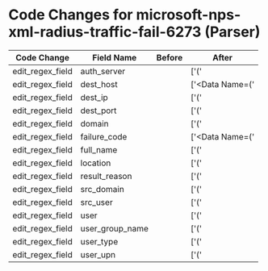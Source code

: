 # Code Changes for microsoft-nps-xml-radius-traffic-fail-6273 (Parser)

| Code Change | Field Name | Before | After |
|-------------|------------|--------|-------|
| edit_regex_field | auth_server |  | ['(\'|")AuthenticationProvider(\'|")>(?:-|({auth_server}[^\<]+))'] |
| edit_regex_field | dest_host |  | ['<Data Name=(\'|")ClientName(\'|")>({dest_host}[\w\-.]+)<'] |
| edit_regex_field | dest_ip |  | ['(\'|")NASIPv4Address(\'|")>({dest_ip}((([0-9a-fA-F.]{0,4}):{1,2}){1,7}([0-9a-fA-F]){0,4})|(((25[0-5]|(2[0-4]|1\d|[0-9]|)\d)\.?\b){4}))(:({dest_port}\d+))?', '(\'|")NASIPv6Address(\'|")>({dest_ip}((([0-9a-fA-F.]{0,4}):{1,2}){1,7}([0-9a-fA-F]){0,4})|(((25[0-5]|(2[0-4]|1\d|[0-9]|)\d)\.?\b){4}))(:({dest_port}\d+))?'] |
| edit_regex_field | dest_port |  | ['(\'|")NASIPv4Address(\'|")>({dest_ip}((([0-9a-fA-F.]{0,4}):{1,2}){1,7}([0-9a-fA-F]){0,4})|(((25[0-5]|(2[0-4]|1\d|[0-9]|)\d)\.?\b){4}))(:({dest_port}\d+))?', '(\'|")NASIPv6Address(\'|")>({dest_ip}((([0-9a-fA-F.]{0,4}):{1,2}){1,7}([0-9a-fA-F]){0,4})|(((25[0-5]|(2[0-4]|1\d|[0-9]|)\d)\.?\b){4}))(:({dest_port}\d+))?'] |
| edit_regex_field | domain |  | ['(\'|")FullyQualifiedSubjectUserName(\'|")>(({domain}[^\\\/<]+)\/+)?({user_group_name}[^\s\<\/]+)(\/([^\/]+))?\/(?:-|({user_upn}[^@\s\\\<\/]+@[^@\s\\\<\/]+)|(({user}[\w\.\-\!\#\^\~]{1,40}\$?)(\.[\w.]+)?)|({full_name}[^\s\/<]+\s+[^\s<\/]+))<', '(\'|")FullyQualifiedSubjectUserName(\'|")>(({domain}[^\\\/<]+)\\+)?(?:-|({user_upn}[^@\s\\\<\/]+@[^@\s\\\<\/]+)|(({user}[\w\.\-\!\#\^\~]{1,40}\$?)(\.[\w.]+)?)|({full_name}[\w,-]+?))<', '(\'|")SubjectDomainName(\'|")>(?:-|({domain}[^\s\<]+))', '(\'|")SubjectUserName(\'|")>(?:({user_type}host)/)?(({domain}[^\\<]+)\\+)?(({user_upn}[^@\s\\\<\/]+@[^@\s\\\<\/]+)|(({user}[\w\.\-\!\#\^\~]{1,40}\$?)(\.[\w.]+)?)|({full_name}[\w,-]+?))<'] |
| edit_regex_field | failure_code |  | ['<Data Name=(\'|")ReasonCode(\'|")>({failure_code}[^<]+)<'] |
| edit_regex_field | full_name |  | ['(\'|")FullyQualifiedSubjectUserName(\'|")>(({domain}[^\\\/<]+)\/+)?({user_group_name}[^\s\<\/]+)(\/([^\/]+))?\/(?:-|({user_upn}[^@\s\\\<\/]+@[^@\s\\\<\/]+)|(({user}[\w\.\-\!\#\^\~]{1,40}\$?)(\.[\w.]+)?)|({full_name}[^\s\/<]+\s+[^\s<\/]+))<', '(\'|")FullyQualifiedSubjectUserName(\'|")>(({domain}[^\\\/<]+)\\+)?(?:-|({user_upn}[^@\s\\\<\/]+@[^@\s\\\<\/]+)|(({user}[\w\.\-\!\#\^\~]{1,40}\$?)(\.[\w.]+)?)|({full_name}[\w,-]+?))<', '(\'|")SubjectUserName(\'|")>(?:(host)/)?(({src_domain}[^\\<]+)\\+)?(([^@\s\\\<\/]+@[^@\s\\\<\/]+)|(({src_user}[\w\.\-\!\#\^\~]{1,40}\$?)(\.[\w.]+)?)|({full_name}[\w,-]+?))<', '(\'|")SubjectUserName(\'|")>(?:({user_type}host)/)?(({domain}[^\\<]+)\\+)?(({user_upn}[^@\s\\\<\/]+@[^@\s\\\<\/]+)|(({user}[\w\.\-\!\#\^\~]{1,40}\$?)(\.[\w.]+)?)|({full_name}[\w,-]+?))<'] |
| edit_regex_field | location |  | ['(\'|")NASIdentifier(\'|")>(?:-|({location}[\w\-.]+))'] |
| edit_regex_field | result_reason |  | ['(\'|")Reason(\'|")>({result_reason}[^<]+)'] |
| edit_regex_field | src_domain |  | ['(\'|")SubjectDomainName(\'|")>(?:-|({src_domain}[^\s\<]+))', '(\'|")SubjectUserName(\'|")>(?:(host)/)?(({src_domain}[^\\<]+)\\+)?(([^@\s\\\<\/]+@[^@\s\\\<\/]+)|(({src_user}[\w\.\-\!\#\^\~]{1,40}\$?)(\.[\w.]+)?)|({full_name}[\w,-]+?))<'] |
| edit_regex_field | src_user |  | ['(\'|")SubjectUserName(\'|")>(?:(host)/)?(({src_domain}[^\\<]+)\\+)?(([^@\s\\\<\/]+@[^@\s\\\<\/]+)|(({src_user}[\w\.\-\!\#\^\~]{1,40}\$?)(\.[\w.]+)?)|({full_name}[\w,-]+?))<'] |
| edit_regex_field | user |  | ['(\'|")FullyQualifiedSubjectUserName(\'|")>(({domain}[^\\\/<]+)\/+)?({user_group_name}[^\s\<\/]+)(\/([^\/]+))?\/(?:-|({user_upn}[^@\s\\\<\/]+@[^@\s\\\<\/]+)|(({user}[\w\.\-\!\#\^\~]{1,40}\$?)(\.[\w.]+)?)|({full_name}[^\s\/<]+\s+[^\s<\/]+))<', '(\'|")FullyQualifiedSubjectUserName(\'|")>(({domain}[^\\\/<]+)\\+)?(?:-|({user_upn}[^@\s\\\<\/]+@[^@\s\\\<\/]+)|(({user}[\w\.\-\!\#\^\~]{1,40}\$?)(\.[\w.]+)?)|({full_name}[\w,-]+?))<', '(\'|")SubjectUserName(\'|")>(?:({user_type}host)/)?(({domain}[^\\<]+)\\+)?(({user_upn}[^@\s\\\<\/]+@[^@\s\\\<\/]+)|(({user}[\w\.\-\!\#\^\~]{1,40}\$?)(\.[\w.]+)?)|({full_name}[\w,-]+?))<'] |
| edit_regex_field | user_group_name |  | ['(\'|")FullyQualifiedSubjectUserName(\'|")>(({domain}[^\\\/<]+)\/+)?({user_group_name}[^\s\<\/]+)(\/([^\/]+))?\/(?:-|({user_upn}[^@\s\\\<\/]+@[^@\s\\\<\/]+)|(({user}[\w\.\-\!\#\^\~]{1,40}\$?)(\.[\w.]+)?)|({full_name}[^\s\/<]+\s+[^\s<\/]+))<'] |
| edit_regex_field | user_type |  | ['(\'|")FullyQualifiedSubjectMachineName(\'|")>(?:-|({user_type}.+?))(\/[^\/\s]+)?<', '(\'|")SubjectUserName(\'|")>(?:({user_type}host)/)?(({domain}[^\\<]+)\\+)?(({user_upn}[^@\s\\\<\/]+@[^@\s\\\<\/]+)|(({user}[\w\.\-\!\#\^\~]{1,40}\$?)(\.[\w.]+)?)|({full_name}[\w,-]+?))<'] |
| edit_regex_field | user_upn |  | ['(\'|")FullyQualifiedSubjectUserName(\'|")>(({domain}[^\\\/<]+)\/+)?({user_group_name}[^\s\<\/]+)(\/([^\/]+))?\/(?:-|({user_upn}[^@\s\\\<\/]+@[^@\s\\\<\/]+)|(({user}[\w\.\-\!\#\^\~]{1,40}\$?)(\.[\w.]+)?)|({full_name}[^\s\/<]+\s+[^\s<\/]+))<', '(\'|")FullyQualifiedSubjectUserName(\'|")>(({domain}[^\\\/<]+)\\+)?(?:-|({user_upn}[^@\s\\\<\/]+@[^@\s\\\<\/]+)|(({user}[\w\.\-\!\#\^\~]{1,40}\$?)(\.[\w.]+)?)|({full_name}[\w,-]+?))<', '(\'|")SubjectUserName(\'|")>(?:({user_type}host)/)?(({domain}[^\\<]+)\\+)?(({user_upn}[^@\s\\\<\/]+@[^@\s\\\<\/]+)|(({user}[\w\.\-\!\#\^\~]{1,40}\$?)(\.[\w.]+)?)|({full_name}[\w,-]+?))<'] |